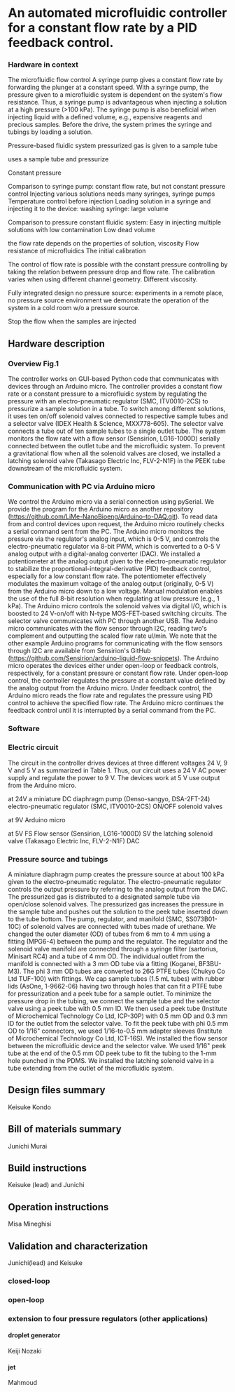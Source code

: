 # An automated microfluidic controller for a constant flow rate by a PID feedback control.
### Hardware in context
The microfluidic flow control
A syringe pump gives a constant flow rate by forwarding the plunger at a constant speed.
With a syringe pump, the pressure given to a microfluidic system is dependent on the system's flow resistance.
Thus, a syringe pump is advantageous when injecting a solution at a high pressure (>100 kPa).
The syringe pump is also beneficial when injecting liquid with a defined volume, e.g., expensive reagents and precious samples.
Before the drive, the system primes the syringe and tubings by loading a solution.

Pressure-based fluidic system
pressurized gas is given to a sample tube

uses a sample tube and pressurize

Constant pressure



Comparison to syringe pump: constant flow rate, but not constant pressure control
Injecting various solutions needs many syringes, syringe pumps
Temperature control before injection
Loading solution in a syringe and injecting it to the device: washing syringe: large volume



Comparison to pressure constant fluidic system: 
Easy in injecting multiple solutions with low contamination
Low dead volume


the flow rate depends on the properties of solution, viscosity
Flow resistance of microfluidics
The initial calibration



The control of flow rate is possible with the constant pressure controlling by taking the relation between pressure drop and flow rate.
The calibration varies when using different channel geometry. Different viscosity.

Fully integrated design no pressure source: experiments in a remote place, no pressure source environment
we demonstrate the operation of the system in a cold room w/o a pressure source.


Stop the flow when the samples are injected

## Hardware description
### Overview Fig.1
The controller works on GUI-based Python code that communicates with devices through an Arduino micro.
The controller provides a constant flow rate or a constant pressure to a microfluidic system by regulating the pressure with an electro-pneumatic regulator (SMC, ITV0010-2CS) to pressurize a sample solution in a tube.
To switch among different solutions, it uses ten on/off solenoid valves connected to respective sample tubes and a selector valve (IDEX Health & Science, MXX778-605).
The selector valve connects a tube out of ten sample tubes to a single outlet tube.
The system monitors the flow rate with a flow sensor (Sensirion, LG16-1000D) serially connected between the outlet tube and the microfluidic system.
To prevent a gravitational flow when all the solenoid valves are closed, we installed a latching solenoid valve (Takasago Electric Inc, FLV-2-N1F) in the PEEK tube downstream of the microfluidic system.


### Communication with PC via Arduino micro
We control the Arduino micro via a serial connection using pySerial.
We provide the program for the Arduino micro as another repository (https://github.com/LiMe-NanoBioeng/Arduino-to-DAQ.git).
To read data from and control devices upon request, the Arduino micro routinely checks a serial command sent from the PC.
The Arduino micro monitors the pressure via the regulator's analog input, which is 0-5 V, and controls the electro-pneumatic regulator via 8-bit PWM, which is converted to a 0-5 V analog output with a digital-analog converter (DAC).
We installed a potentiometer at the analog output given to the electro-pneumatic regulator to stabilize the proportional-integral-derivative (PID) feedback control, especially for a low constant flow rate. 
The potentiometer effectively modulates the maximum voltage of the analog output (originally, 0-5 V) from the Arduino micro down to a low voltage. Manual modulation enables the use of the full 8-bit resolution when regulating at low pressure (e.g., 1 kPa).
The Arduino micro controls the solenoid valves via digital I/O, which is boosted to 24 V-on/off with N-type MOS-FET-based switching circuits.
The selector valve communicates with PC through another USB.
The Arduino micro communicates with the flow sensor through I2C, reading two's complement and outputting the scaled flow rate ul/min.
We note that the other example Arduino programs for communicating with the flow sensors through I2C are available from Sensirion's GitHub (https://github.com/Sensirion/arduino-liquid-flow-snippets).
The Arduino micro operates the devices either under open-loop or feedback controls, respectively, for a constant pressure or constant flow rate.
Under open-loop control, the controller regulates the pressure at a constant value defined by the analog output from the Arduino micro.
Under feedback control, the Arduino micro reads the flow rate and regulates the pressure using PID control to achieve the specified flow rate.
The Arduino micro continues the feedback control until it is interrupted by a serial command from the PC.

### Software


### Electric circuit
The circuit in the controller drives devices at three different voltages 24 V, 9 V and 5 V as summarized in Table 1.
Thus, our circuit uses a 24 V AC power supply and regulate the power to 9 V. 
The devices work at 5 V use output from the Arduino micro.

at 24V
a miniature DC diaphragm pump (Denso-sangyo, DSA-2FT-24)
electro-pneumatic regulator (SMC, ITV0010-2CS)
ON/OFF solenoid valves 

at 9V
Arduino micro

at 5V
FS Flow sensor (Sensirion, LG16-1000D)
SV the latching solenoid valve (Takasago Electric Inc, FLV-2-N1F)
DAC

### Pressure source and tubings
A miniature diaphragm pump creates the pressure source at about 100 kPa given to the electro-pneumatic regulator.
The electro-pneumatic regulator controls the output pressure by referring to the analog output from the DAC.
The pressurized gas is distributed to a designated sample tube via open/close solenoid valves.
The pressurized gas increases the pressure in the sample tube and pushes out the solution to the peek tube inserted down to the tube bottom.
The pump, regulator, and manifold (SMC, SS073B01-10C) of solenoid valves are connected with tubes made of urethane.
We changed the outer diameter (OD) of tubes from 6 mm to 4 mm using a fitting (MPG6-4) between the pump and the regulator.
The regulator and the solenoid valve manifold are connected through a syringe filter (sartorius, Minisart RC4) and a tube of 4 mm OD.
The individual outlet from the manifold is connected with a 3 mm OD tube via a fitting (Koganei, BF3BU-M3).
The phi 3 mm OD tubes are converted to 26G PTFE tubes (Chukyo Co Ltd	TUF-100) with fittings.
We cap sample tubes (1.5 mL tubes) with rubber lids (AsOne, 1-9662-06) having two through holes that can fit a PTFE tube for pressurization and a peek tube for a sample outlet.
To minimize the pressure drop in the tubing, we connect the sample tube and the selector valve using a peek tube with 0.5 mm ID.
We then used a peek tube (Institute of Microchemical Technology Co Ltd, ICP-30P) with 0.5 mm OD and 0.3 mm ID for the outlet from the selector valve.
To fit the peek tube with phi 0.5 mm OD to 1/16" connectors, we used 1/16-to-0.5 mm adapter sleeves (Institute of Microchemical Technology Co Ltd, ICT-16S).
We installed the flow sensor between the microfluidic device and the selector valve.
We used 1/16" peek tube at the end of the 0.5 mm OD peek tube to fit the tubing to the 1-mm hole punched in the PDMS.
We installed the latching solenoid valve in a tube extending from the outlet of the microfluidic system.

## Design files summary
Keisuke Kondo

## Bill of materials summary
Junichi Murai

## Build instructions
Keisuke (lead) and Junichi

## Operation instructions
Misa Mineghisi

## Validation and characterization
Junichi(lead) and Keisuke
### closed-loop

### open-loop

### extension to four pressure regulators (other applications)
#### droplet generator
Keiji Nozaki
#### jet
Mahmoud





